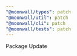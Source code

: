 ```yaml
---
"@moonwall/types": patch
"@moonwall/util": patch
"@moonwall/cli": patch
"@moonwall/tests": patch
---
```


Package Update
